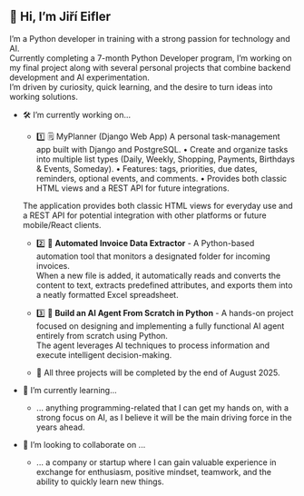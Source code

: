 ## 👋 Hi, I’m Jiří Eifler

I’m a Python developer in training with a strong passion for technology and AI.  
Currently completing a 7-month Python Developer program, I’m working on my final project along with several personal projects that combine backend development and AI experimentation.  
I’m driven by curiosity, quick learning, and the desire to turn ideas into working solutions.

- 🛠 I’m currently working on...
   
  - 1️⃣ 🗒 MyPlanner (Django Web App)
A personal task-management app built with Django and PostgreSQL.
	•	Create and organize tasks into multiple list types (Daily, Weekly, Shopping, Payments, Birthdays & Events, Someday).
	•	Features: tags, priorities, due dates, reminders, optional events, and comments.
	•	Provides both classic HTML views and a REST API for future integrations.
  
   The application provides both classic HTML views for everyday use and a REST API for potential integration with other platforms or future mobile/React clients.

  - 2️⃣ 📄 **Automated Invoice Data Extractor** - A Python-based automation tool that monitors a designated folder for incoming invoices.  
    When a new file is added, it automatically reads and converts the content to text, extracts predefined attributes, and exports them into a neatly formatted Excel spreadsheet.

  - 3️⃣ 🤖 **Build an AI Agent From Scratch in Python** - A hands-on project focused on designing and implementing a fully functional AI agent entirely from scratch using Python.  
    The agent leverages AI techniques to process information and execute intelligent decision-making.

  - 📌 All three projects will be completed by the end of August 2025.

- 🌱 I’m currently learning...
  - ... anything programming-related that I can get my hands on, with a strong focus on AI, as I believe it will be the main driving force in the years ahead.
    
- 🤝 I’m looking to collaborate on ...
  - ... a company or startup where I can gain valuable experience in exchange for enthusiasm, positive mindset, teamwork, and the ability to quickly learn new things.

<!--
**JirkaEifler/JirkaEifler** is a ✨ _special_ ✨ repository because its `README.md` (this file) appears on your GitHub profile.

Here are some ideas to get you started:

- 🔭 I’m currently working on ...
- 🌱 I’m currently learning ...
- 👯 I’m looking to collaborate on ...
- 🤔 I’m looking for help with ...
- 💬 Ask me about ...
- 📫 How to reach me: ...
- 😄 Pronouns: ...
- ⚡ Fun fact: ...
-->
